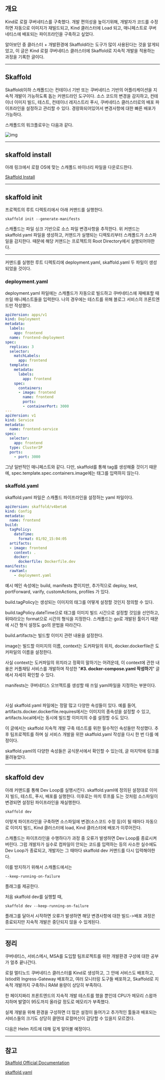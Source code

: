 ## 개요

Kind로 로컬 쿠버네티스를 구축했다. 개발 편의성을 높이기위해, 개발자가 코드를 수정하면 자동으로 이미지가 재빌드되고, Kind 클러스터에 Load 되고, 매니페스트로 쿠버네티스에 배포되는 파이프라인을 구축하고 싶었다.

알아보던 중 클러스터 + 개발환경에 Skaffold라는 도구가 많이 사용된다는 것을 알게되었고, 이 글은 Kind 로컬 쿠버네티스 클러스터에 Skaffold로 지속적 개발을 적용하는 과정을 기록한 글이다.

---

## Skaffold

Skaffold(이하 스캐폴드)는 컨테이너 기반 또는 쿠버네티스 기반의 어플리케이션을 지속적 개발이 가능하도록 돕는 커맨드라인 도구이다. 소스 코드의 변경을 감지하고, 컨테이너 이미지 빌드, 테스트, 컨테이너 레지스트리 푸시, 쿠버네티스 클러스터로의 배포 파이프라인을 설정하고 관리할 수 있다. 경량화되어있어서 변경사항에 대한 빠른 배포가 가능하다.

스캐폴드의 워크플로우는 다음과 같다.

![img](http://www.choigonyok.com/api/assets/66-1.png)

---

## skaffold install

아래 링크에서 로컬 OS에 맞는 스캐폴드 바이너리 파일을 다운로드한다.

[Skaffold Install](https://skaffold.dev/docs/install/)

---

## skaffold init

프로젝트의 루트 디렉토리에서 아래 커맨드를 실행한다.

```
skaffold init --generate-manifests
```

스캐폴드는 파일 싱크 기반으로 소스 파일 변경사항을 추적한다. 위 커맨드는 skaffold.yaml 파일을 생성하고, 커맨드가 실행되는 디렉토리부터 스캐폴드가 소스파일을 감지한다. 때문에 해당 커맨드는 프로젝트의 Root Directory에서 실행되어야한다.

---

커맨드를 실행한 루트 디렉토리에 deployment.yaml, skaffold.yaml 두 파일이 생성되었을 것이다.

### deployment.yaml

deployment.yaml 파일에는 스캐폴드가 자동으로 빌드하고 쿠버네티스에 재배포할 때 쓰일 매니페스트들을 입력한다. 나의 경우에는 테스트를 위해 블로그 서비스의 프론트엔드만 작성했다.

```yaml
apiVersion: apps/v1
kind: Deployment
metadata:
  labels:
    app: frontend
  name: frontend-deployment
spec:
  replicas: 3
  selector:
    matchLabels:
      app: frontend
  template:
    metadata:
      labels:
        app: frontend
    spec:
      containers:
      - image: frontend
        name: frontend
        ports:
        - containerPort: 3000
---
apiVersion: v1
kind: Service
metadata:
  name: frontend-service
spec:
  selector:
    app: frontend
  type: ClusterIP
  ports:
    - port: 3000
```

그냥 일반적인 매니페스트와 같다. 다만, skaffold를 통해 tag를 생성해줄 것이기 때문에, spec.template.spec.containers.image에는 태그를 입력하지 않는다.

### skaffold.yaml

skaffold.yaml 파일은 스캐폴드 파이프라인을 설정하는 yaml 파일이다.

```yaml
apiVersion: skaffold/v4beta6
kind: Config
metadata:
  name: frontend
build:
  tagPolicy:
    dateTime:
      format: 01/02_15:04:05
  artifacts:
  - image: frontend
    context: .
    docker:
      dockerfile: Dockerfile.dev
manifests:
  rawYaml:
    - deployment.yaml
```

예시 메인 속성에는 build, manifests 뿐이지만, 추가적으로 deploy, test, portForward, varify, customActions, profiles 가 있다.

build.tagPolicy는 생성되는 이미지의 태그를 어떻게 설정할 것인지 정의할 수 있다.

build.tagPolicy.dateTime으로 태그를 이미지 빌드 시간으로 설정할 것임을 선언하고, 뒤따라오는 format으로 시간의 형식을 지정한다. 스캐폴드는 go로 개발된 툴이기 때문에 시간 형식 설정도 go의 문법을 따라간다.

build.artifacts는 빌드할 이미지 관련 내용을 설정한다.

image는 빌드할 이미지의 이름, context는 도커파일의 위치, docker.dockerfile은 도커파일의 이름을 설정한다.

사실 context는 도커파일의 위치라고 정확히 말하기는 어려운데, 이 context에 관한 내용은 커플채팅 서비스를 개발하며 작성한 \"**#3. docker-compose.yaml 작성하기**\" 글에서 자세히 확인할 수 있다.

manifests는 쿠버네티스 오브젝트를 생성할 때 쓰일 yaml파일을 지정하는 부분이다.

<br>

사실 skaffold.yaml 파일에는 정말 많고 다양한 속성들이 있다. 예를 들어, artifacts.docker.dockerfile.requires에서는 이미지의 종속성을 설정할 수 있고, artifacts.local에서는 동시에 빌드할 이미지의 수를 설정할 수도 있다.

이 글에서는 skaffold 지속적 개발 구축 테스트를 위한 필수적인 속성들만 작성했다. 추후 팀프로젝트를 하며 실 서비스 개발을 위한 skaffold.yaml 작성을 다시 한 번 다를 예정이다.

skaffold.yaml의 다양한 속성들은 공식문서에서 확인할 수 있는데, 글 마지막에 링크를 올려놓았다.

---

## skaffold dev

아래 커맨드를 통해 Dev Loop를 실행시킨다. skaffold.yaml에 정의된 설정대로 이미지 빌드, 테스트, 푸시, 배포를 실행한다. 이후로는 마치 루프를 도는 것처럼 소스파일이 변경되면 설정된 파이프라인을 재실행한다.

```
skaffold dev
```

이렇게 파이프라인을 구축하면 소스파일에 변경(소스코드 수정 등)이 될 때마다 자동으로 이미지 빌드, Kind 클러스터에 load, Kind 클러스터에 배포가 이루어진다.

스캐폴드는 파이프라인을 수행하다가 과정 중 오류가 발생하면 Dev Loop를 종료시켜버린다. 그럼 개발자가 실수로 컴파일이 안되는 코드를 입력하는 등의 사소한 실수에도 Dev Loop가 종료되고, 개발자는 그 때마다 skaffold dev 커맨드를 다시 입력해야한다.

이를 방지하기 위해서 스캐폴드에서는

```
--keep-running-on-failure
```

플래그를 제공한다.

처음 skaffold dev를 실행할 때, 

```
skaffold dev --keep-running-on-failure
```

플래그를 달아서 시작하면 오류가 발생하면 해당 변경사항에 대한 빌드->배포 과정은 종료되지만 지속적 개발은 중단되지 않을 수 있게된다.

---

## 정리

쿠버네티스, 서비스메시, MSA를 도입할 팀프로젝트를 위한 개발환경 구성에 대한 공부가 얼추 끝나간다. 

로컬 멀티노드 쿠버네티스 클러스터를 Kind로 생성하고, 그 안에 서비스도 배포하고, Istiod와 Ingress-Gateway 배포하고, 여러 모니터링 도구들 배포하고, Skaffold로 지속적 개발까지 구축하니 RAM 용량이 상당히 부족하다.

한 페이지짜리 프론트엔드의 지속적 개발 테스트를 했을 뿐인데 CPU가 메모리 스왑까지하며 발열이 95도까지 올라갈 정도로 메모리가 부족했다.

실제 개발을 위해 환경을 구성하면 더 많은 설정이 들어가고 추가적인 툴들과 배포되는 서비스들의 크기도 상당히 클텐데 로컬머신이 감당할 수 있을지 모르겠다.

다음은 Helm 차트에 대해 깊게 알아볼 예정이다.

---

## 참고

[Skaffold Official Documentation](https://skaffold.dev/docs/)

[skaffold.yaml](https://skaffold.dev/docs/references/yaml/)